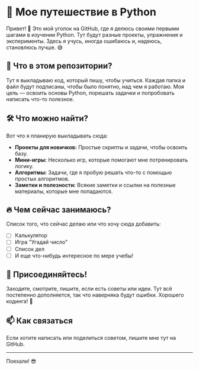 # 🐍 Мое путешествие в Python

Привет! 👋 Это мой уголок на GitHub, где я делюсь своими первыми шагами в изучении Python. Тут будут разные проекты, упражнения и эксперименты. Здесь я учусь, иногда ошибаюсь и, надеюсь, становлюсь лучше. 😅

## 🌱 Что в этом репозитории?
Тут я выкладываю код, который пишу, чтобы учиться. Каждая папка и файл будут подписаны, чтобы было понятно, над чем я работаю. Моя цель — освоить основы Python, порешать задачки и попробовать написать что-то полезное.

## 🛠 Что можно найти?
Вот что я планирую выкладывать сюда:

- **Проекты для новичков:** Простые скрипты и задачи, чтобы освоить базу.
- **Мини-игры:** Несколько игр, которые помогают мне потренировать логику.
- **Алгоритмы:** Задачи, где я пробую решать что-то с помощью простых алгоритмов.
- **Заметки и полезности:** Всякие заметки и ссылки на полезные материалы, которые мне попадаются.

## 🔥 Чем сейчас занимаюсь?
Список того, что сейчас делаю или что хочу сюда добавить:

- [ ] Калькулятор
- [ ] Игра "Угадай число"
- [ ] Список дел
- [ ] И еще что-нибудь интересное по мере учебы!

## 🎉 Присоединяйтесь!
Заходите, смотрите, пишите, если есть советы или идеи. Тут всё постепенно дополняется, так что наверняка будут ошибки. Хорошего кодинга! 🚀

## 📫 Как связаться
Если хотите написать или поделиться советом, пишите мне тут на GitHub.

---

Поехали! 😎

